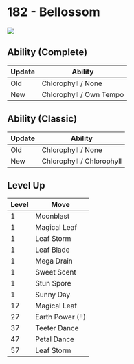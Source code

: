 # 182 - Bellossom
![][182]

## Ability (Complete)

Update | Ability
---    | ---
Old    | Chlorophyll / None
New    | Chlorophyll / Own Tempo

## Ability (Classic)

Update | Ability
---    | ---
Old    | Chlorophyll / None
New    | Chlorophyll / Chlorophyll

## Level Up

Level | Move
---   | ---
  1   | Moonblast
  1   | Magical Leaf
  1   | Leaf Storm
  1   | Leaf Blade
  1   | Mega Drain
  1   | Sweet Scent
  1   | Stun Spore
  1   | Sunny Day
 17   | Magical Leaf
 27   | Earth Power (!!)
 37   | Teeter Dance
 47   | Petal Dance
 57   | Leaf Storm



[182]: /img/pokemon/182.png

